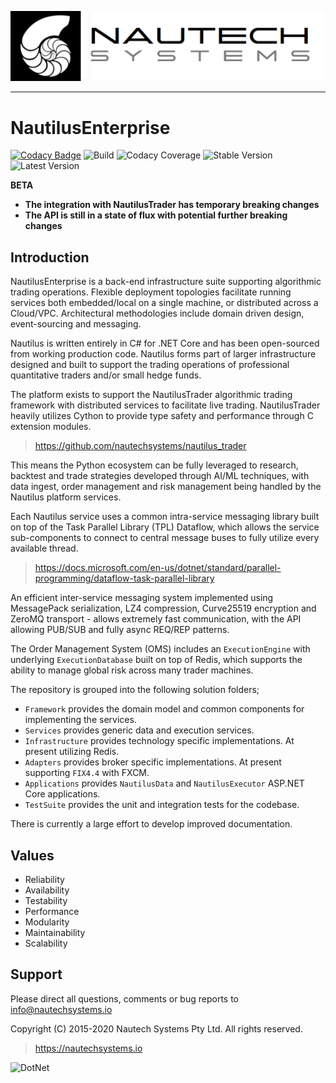 ![Nautech Systems](https://github.com/nautechsystems/nautilus_trader/blob/master/docs/artwork/nautech-systems-logo.png?raw=true "logo")

----------

# NautilusEnterprise

[![Codacy Badge](https://api.codacy.com/project/badge/Grade/fb2f64bf5cf8468983dbbd841d29c4e3)](https://app.codacy.com/gh/nautechsystems/Nautilus?utm_source=github.com&utm_medium=referral&utm_content=nautechsystems/Nautilus&utm_campaign=Badge_Grade_Dashboard)
![Build](https://github.com/nautechsystems/Nautilus/workflows/build/badge.svg)
![Codacy Coverage](https://img.shields.io/codacy/coverage/2578a7bc825449a0bd9379bb406fa7ce)
![Stable Version](https://img.shields.io/github/v/release/nautechsystems/Nautilus)
![Latest Version](https://img.shields.io/github/v/release/nautechsystems/Nautilus?include_prereleases)

**BETA**

- **The integration with NautilusTrader has temporary breaking changes**
- **The API is still in a state of flux with potential further breaking changes**

## Introduction

NautilusEnterprise is a back-end infrastructure suite supporting algorithmic trading operations. 
Flexible deployment topologies facilitate running services both embedded/local on a single machine, 
or distributed across a Cloud/VPC. Architectural methodologies include domain driven design, 
event-sourcing and messaging.

Nautilus is written entirely in C# for .NET Core and has been open-sourced from working production code.
Nautilus forms part of larger infrastructure designed and built to support the trading operations of 
professional quantitative traders and/or small hedge funds.

The platform exists to support the NautilusTrader algorithmic trading framework with distributed services 
to facilitate live trading. NautilusTrader heavily utilizes Cython to provide type safety and performance 
through C extension modules.

> https://github.com/nautechsystems/nautilus_trader

This means the Python ecosystem can be fully leveraged to research, backtest and trade strategies developed 
through AI/ML techniques, with data ingest, order management and risk management
being handled by the Nautilus platform services.

Each Nautilus service uses a common intra-service messaging library built on top of the Task Parallel Library 
(TPL) Dataflow, which allows the service sub-components to connect to central message buses to fully utilize 
every available thread.

> https://docs.microsoft.com/en-us/dotnet/standard/parallel-programming/dataflow-task-parallel-library

An efficient inter-service messaging system implemented using MessagePack serialization,
LZ4 compression, Curve25519 encryption and ZeroMQ transport - allows extremely fast communication, with the 
API allowing PUB/SUB and fully async REQ/REP patterns.

The Order Management System (OMS) includes an `ExecutionEngine` with underlying `ExecutionDatabase`
built on top of Redis, which supports the ability to manage global risk across many trader machines.

The repository is grouped into the following solution folders;
  - `Framework` provides the domain model and common components for implementing the services.
  - `Services` provides generic data and execution services.
  - `Infrastructure` provides technology specific implementations. At present utilizing Redis.
  - `Adapters` provides broker specific implementations. At present supporting `FIX4.4` with FXCM.
  - `Applications` provides `NautilusData` and `NautilusExecutor` ASP.NET Core applications.
  - `TestSuite` provides the unit and integration tests for the codebase.

There is currently a large effort to develop improved documentation.

## Values

  - Reliability
  - Availability
  - Testability
  - Performance
  - Modularity
  - Maintainability
  - Scalability

## Support
Please direct all questions, comments or bug reports to info@nautechsystems.io

Copyright (C) 2015-2020 Nautech Systems Pty Ltd. All rights reserved.

> https://nautechsystems.io

![DotNet](https://d585tldpucybw.cloudfront.net/sfimages/default-source/default-album/net-core-3_480.png?sfvrsn=42bb708c_0?raw=true "dotnet")
